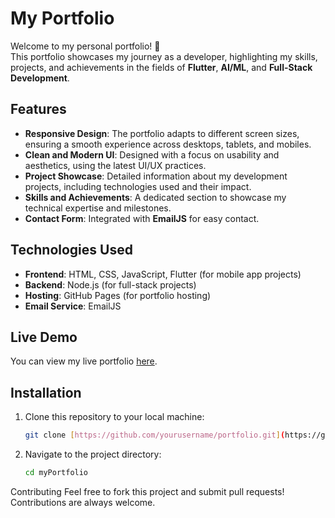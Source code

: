 # My Portfolio

Welcome to my personal portfolio! 🎉  
This portfolio showcases my journey as a developer, highlighting my skills, projects, and achievements in the fields of **Flutter**, **AI/ML**, and **Full-Stack Development**.

## Features

- **Responsive Design**: The portfolio adapts to different screen sizes, ensuring a smooth experience across desktops, tablets, and mobiles.
- **Clean and Modern UI**: Designed with a focus on usability and aesthetics, using the latest UI/UX practices.
- **Project Showcase**: Detailed information about my development projects, including technologies used and their impact.
- **Skills and Achievements**: A dedicated section to showcase my technical expertise and milestones.
- **Contact Form**: Integrated with **EmailJS** for easy contact.

## Technologies Used

- **Frontend**: HTML, CSS, JavaScript, Flutter (for mobile app projects)
- **Backend**: Node.js (for full-stack projects)
- **Hosting**: GitHub Pages (for portfolio hosting)
- **Email Service**: EmailJS

## Live Demo

You can view my live portfolio [here](https://www.linkedin.com/posts/narasimhanaidukorrapati_%F0%9D%97%A0%F0%9D%98%86-%F0%9D%97%BD%F0%9D%97%BC%F0%9D%97%BF%F0%9D%98%81%F0%9D%97%B3%F0%9D%97%BC%F0%9D%97%B9%F0%9D%97%B6%F0%9D%97%BC-%F0%9D%97%B1%F0%9D%97%B2%F0%9D%98%80%F0%9D%97%B6%F0%9D%97%B4%F0%9D%97%BB-%F0%9D%97%B6%F0%9D%98%80-activity-7282628322948194304-SYPo?utm_source=share&utm_medium=member_desktop).



## Installation

1. Clone this repository to your local machine:
   ```bash
   git clone [https://github.com/yourusername/portfolio.git](https://github.com/naidu199/myPortfolio.git)
2. Navigate to the project directory:
   ```bash
   cd myPortfolio
   
Contributing
Feel free to fork this project and submit pull requests! Contributions are always welcome.
